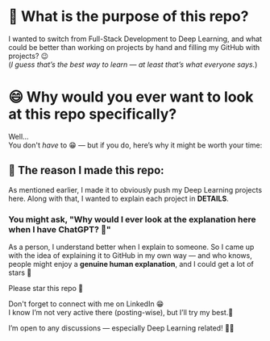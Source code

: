 # 🤔 What is the purpose of this repo?

I wanted to switch from Full-Stack Development to Deep Learning, and what could be better than working on projects by hand and filling my GitHub with projects? 😉  
(*I guess that’s the best way to learn — at least that’s what everyone says.*)

# 😄 Why would you ever want to look at this repo specifically? 

Well...  
You don't *have* to 😁 — but if you do, here’s why it might be worth your time:

## 📝 The reason I made this repo:

As mentioned earlier, I made it to obviously push my Deep Learning projects here. Along with that, I wanted to explain each project in **DETAILS**.

### You might ask, "Why would I ever look at the explanation here when I have ChatGPT? 🤖"

As a person, I understand better when I explain to someone. So I came up with the idea of explaining it to GitHub in my own way — and who knows, people might enjoy a **genuine human explanation**, and I could get a lot of stars 🤷

Please star this repo 👀

Don't forget to connect with me on LinkedIn 😁  
I know I’m not very active there (posting-wise), but I’ll try my best.💯

I’m open to any discussions — especially Deep Learning related!  💬🤖
